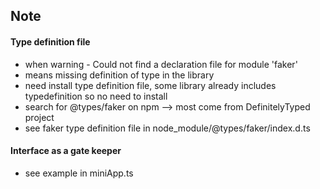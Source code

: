 ## Note
#### Type definition file
- when warning - Could not find a declaration file for module 'faker'
- means missing definition of type in the library
- need install type definition file, some library already includes typedefinition so no need to install
- search for @types/faker on npm --> most come from DefinitelyTyped project
- see faker type definition file in node_module/@types/faker/index.d.ts

#### Interface as a gate keeper
- see example in miniApp.ts